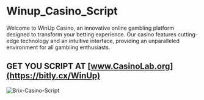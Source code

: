 # Winup_Casino_Script
Welcome to WinUp Casino, an innovative online gambling platform designed to transform your betting experience. Our casino features cutting-edge technology and an intuitive interface, providing an unparalleled environment for all gambling enthusiasts.

## GET YOU SCRIPT AT [www.CasinoLab.org](https://bitly.cx/WinUp)

![Brix-Casino-Script](https://www.casinolab.org/storage/images/screenshots/01J0WNX1EJTPVMFMWNCHSBTNZP.png)
